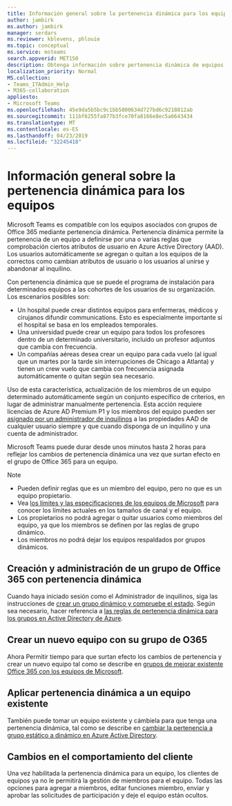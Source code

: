 ```yaml
---
title: Información general sobre la pertenencia dinámica para los equipos
author: jambirk
ms.author: jambirk
manager: serdars
ms.reviewer: kblevens, phlouie
ms.topic: conceptual
ms.service: msteams
search.appverid: MET150
description: Obtenga información sobre pertenencia dinámica de equipos en función de AAD.
localization_priority: Normal
MS.collection:
- Teams_ITAdmin_Help
- M365-collaboration
appliesto:
- Microsoft Teams
ms.openlocfilehash: 45e9da5b5bc9c1bb5800634d727bd6c9218812ab
ms.sourcegitcommit: 111bf6255fa877b3fce70fa8166e8ec5a6643434
ms.translationtype: MT
ms.contentlocale: es-ES
ms.lasthandoff: 04/23/2019
ms.locfileid: "32245418"
---
```

# <a name="overview-of-dynamic-membership-for-teams"></a>Información general sobre la pertenencia dinámica para los equipos

Microsoft Teams es compatible con los equipos asociados con grupos de Office 365 mediante pertenencia dinámica. Pertenencia dinámica permite la pertenencia de un equipo a definirse por una o varias reglas que comprobación ciertos atributos de usuario en Azure Active Directory (AAD). Los usuarios automáticamente se agregan o quitan a los equipos de la correctos como cambian atributos de usuario o los usuarios al unirse y abandonar al inquilino.

Con pertenencia dinámica que se puede el programa de instalación para determinados equipos a las cohortes de los usuarios de su organización. Los escenarios posibles son:
- Un hospital puede crear distintos equipos para enfermeras, médicos y cirujanos difundir communications. Esto es especialmente importante si el hospital se basa en los empleados temporales.
- Una universidad puede crear un equipo para todos los profesores dentro de un determinado universitario, incluido un profesor adjuntos que cambia con frecuencia.
- Un compañías aéreas desea crear un equipo para cada vuelo (al igual que un martes por la tarde sin interrupciones de Chicago a Atlanta) y tienen un crew vuelo que cambia con frecuencia asignada automáticamente o quitan según sea necesario.

Uso de esta característica, actualización de los miembros de un equipo determinado automáticamente según un conjunto específico de criterios, en lugar de administrar manualmente pertenencia. Esta acción requiere licencias de Azure AD Premium P1 y los miembros del equipo pueden ser [asignado por un administrador de inquilinos](https://docs.microsoft.com/azure/active-directory/users-groups-roles/groups-dynamic-membership) a las propiedades AAD de cualquier usuario siempre y que cuando disponga de un inquilino y una cuenta de administrador. 

Microsoft Teams puede durar desde unos minutos hasta 2 horas para reflejar los cambios de pertenencia dinámica una vez que surtan efecto en el grupo de Office 365 para un equipo. 

> [!NOTE]
> - Pueden definir reglas que es un miembro del equipo, pero no que es un equipo propietario.
> - Vea [los límites y las especificaciones de los equipos de Microsoft](limits-specifications-teams.md) para conocer los límites actuales en los tamaños de canal y el equipo.
> - Los propietarios no podrá agregar o quitar usuarios como miembros del equipo, ya que los miembros se definen por las reglas de grupo dinámico.
> - Los miembros no podrá dejar los equipos respaldados por grupos dinámicos.


## <a name="creating-and-managing-an-office-365-group-with-dynamic-membership"></a>Creación y administración de un grupo de Office 365 con pertenencia dinámica
Cuando haya iniciado sesión como el Administrador de inquilinos, siga las instrucciones de [crear un grupo dinámico y compruebe el estado](https://docs.microsoft.com/azure/active-directory/users-groups-roles/groups-create-rule). Según sea necesario, hacer referencia a [las reglas de pertenencia dinámica para los grupos en Active Directory de Azure](https://docs.microsoft.com/azure/active-directory/users-groups-roles/groups-dynamic-membership).

## <a name="create-a-new-team-with-your-o365-group"></a>Crear un nuevo equipo con su grupo de O365

Ahora Permitir tiempo para que surtan efecto los cambios de pertenencia y crear un nuevo equipo tal como se describe en [grupos de mejorar existente Office 365 con los equipos de Microsoft](enhance-office-365-groups.md).

## <a name="apply-dynamic-membership-to-an-existing-team"></a>Aplicar pertenencia dinámica a un equipo existente

También puede tomar un equipo existente y cámbiela para que tenga una pertenencia dinámica, tal como se describe en [cambiar la pertenencia a grupo estático a dinámico en Azure Active Directory](https://docs.microsoft.com/azure/active-directory/users-groups-roles/groups-change-type).

## <a name="changes-in-client-behavior"></a>Cambios en el comportamiento del cliente

Una vez habilitada la pertenencia dinámica para un equipo, los clientes de equipos ya no le permitirá la gestión de miembros para el equipo. Todas las opciones para agregar a miembros, editar funciones miembro, enviar y aprobar las solicitudes de participación y deje el equipo están ocultos.
